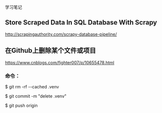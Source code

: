 学习笔记
## Store Scraped Data In SQL Database With Scrapy
  http://scrapingauthority.com/scrapy-database-pipeline/
## 在Github上删除某个文件或项目
  https://www.cnblogs.com/fighter007/p/10655478.html
###  命令：
   $ git rm -rf --cached .venv
   
   $ git commit -m "delete .venv"
   
   $ git push origin
   
